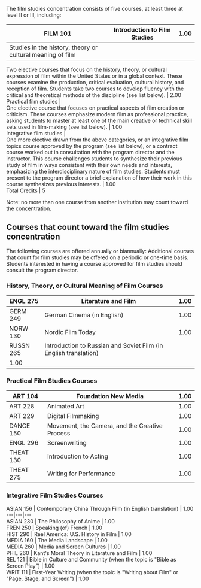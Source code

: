 The film studies concentration consists of five courses, at least three at
level II or III, including:

FILM 101  |  Introduction to Film Studies  |  1.00  
---|---|---  
Studies in the history, theory or cultural meaning of film  |  
Two elective courses that focus on the history, theory, or cultural expression
of film within the United States or in a global context. These courses examine
the production, critical evaluation, cultural history, and reception of film.
Students take two courses to develop fluency with the critical and theoretical
methods of the discipline (see list below).  |  2.00  
Practical film studies  |  
One elective course that focuses on practical aspects of film creation or
criticism. These courses emphasize modern film as professional practice,
asking students to master at least one of the main creative or technical skill
sets used in film-making (see list below).  |  1.00  
Integrative film studies  |  
One more elective drawn from the above categories, or an integrative film
topics course approved by the program (see list below), or a contract course
worked out in consultation with the program director and the instructor. This
course challenges students to synthesize their previous study of film in ways
consistent with their own needs and interests, emphasizing the
interdisciplinary nature of film studies. Students must present to the program
director a brief explanation of how their work in this course synthesizes
previous interests.  |  1.00  
Total Credits  |  5  
  
Note: no more than one course from another institution may count toward the
concentration.

##  Courses that count toward the film studies concentration

The following courses are offered annually or biannually: Additional courses
that count for film studies may be offered on a periodic or one-time basis.
Students interested in having a course approved for film studies should
consult the program director.

###  History, Theory, or Cultural Meaning of Film Courses

ENGL 275  |  Literature and Film  |  1.00  
---|---|---  
GERM 249  |  German Cinema (in English)  |  1.00  
NORW 130  |  Nordic Film Today  |  1.00  
RUSSN 265  |  Introduction to Russian and Soviet Film (in English translation)
|  1.00  
  
###  Practical Film Studies Courses

ART 104  |  Foundation New Media  |  1.00  
---|---|---  
ART 228  |  Animated Art  |  1.00  
ART 229  |  Digital Filmmaking  |  1.00  
DANCE 150  |  Movement, the Camera, and the Creative Process  |  1.00  
ENGL 296  |  Screenwriting  |  1.00  
THEAT 130  |  Introduction to Acting  |  1.00  
THEAT 275  |  Writing for Performance  |  1.00  
  
###  Integrative Film Studies Courses

ASIAN 156  |  Contemporary China Through Film (in English translation)  |
1.00  
---|---|---  
ASIAN 230  |  The Philosophy of Anime  |  1.00  
FREN 250  |  Speaking (of) French  |  1.00  
HIST 290  |  Reel America: U.S. History in Film  |  1.00  
MEDIA 160  |  The Media Landscape  |  1.00  
MEDIA 260  |  Media and Screen Cultures  |  1.00  
PHIL 260  |  Kant's Moral Theory in Literature and Film  |  1.00  
REL 121  |  Bible in Culture and Community (when the topic is "Bible as Screen
Play")  |  1.00  
WRIT 111  |  First-Year Writing (when the topic is "Writing about Film" or
"Page, Stage, and Screen")  |  1.00

